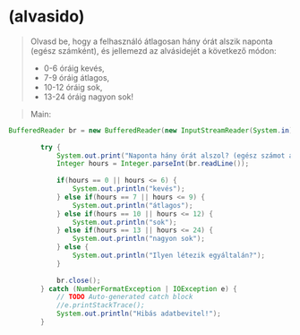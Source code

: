 
# (alvasido)

> Olvasd be, hogy a felhasználó átlagosan hány órát alszik naponta 
> (egész számként), és jellemezd az alvásidejét a következő módon: 
> - 0-6 óráig kevés, 
> - 7-9 óráig átlagos, 
> - 10-12 óráig sok, 
> - 13-24 óráig nagyon sok!

> Main:

```java
BufferedReader br = new BufferedReader(new InputStreamReader(System.in));
		
		try {
			System.out.print("Naponta hány órát alszol? (egész számot adj meg): ");
			Integer hours = Integer.parseInt(br.readLine());
			
			if(hours == 0 || hours <= 6) {
				System.out.println("kevés");
			} else if(hours == 7 || hours <= 9) {
				System.out.println("átlagos");
			} else if(hours == 10 || hours <= 12) {
				System.out.println("sok");
			} else if(hours == 13 || hours <= 24) {
				System.out.println("nagyon sok");
			} else {
				System.out.println("Ilyen létezik egyáltalán?");
			}
			
			br.close();
		} catch (NumberFormatException | IOException e) {
			// TODO Auto-generated catch block
			//e.printStackTrace();
			System.out.println("Hibás adatbevitel!");
		}
```
